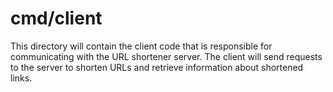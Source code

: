 # cmd/client

This directory will contain the client code that is responsible for communicating with the URL shortener server. The client will send requests to the server to shorten URLs and retrieve information about shortened links. 